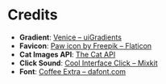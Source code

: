 # Credits

- **Gradient**: [Venice – uiGradients](https://uigradients.com/#Venice)  
- **Favicon**: [Paw icon by Freepik – Flaticon](https://www.flaticon.com/free-icon/paw_16796125)  
- **Cat Images API**: [The Cat API](https://thecatapi.com/)  
- **Click Sound**: [Cool Interface Click – Mixkit](https://mixkit.co/license/#sfxFree)  
- **Font**: [Coffee Extra – dafont.com](https://www.dafont.com/coffee-extra.font)
